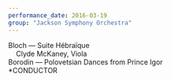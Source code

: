 ```yaml
---
performance_date: 2016-03-19
group: "Jackson Symphony Orchestra"
---
```

Bloch — Suite Hébraïque<br/>
&nbsp;&nbsp;&nbsp;&nbsp;Clyde McKaney, Viola<br/>
Borodin — Polovetsian Dances from Prince Igor<br/>
*CONDUCTOR
